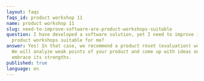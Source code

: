 ```yaml
---
layout: faqs
faqs_id: product workshop 11
name: product workshop 11
slug: need-to-improve-software-are-product-workshops-suitable
question: I have developed a software solution, yet I need to improve it. Are
  product workshops suitable for me?
answer: Yes! In that case, we recommend a product reset (evaluation) workshop.
  We will analyze weak points of your product and come up with ideas on how to
  embrace its strengths.
published: true
language: en
---
```

